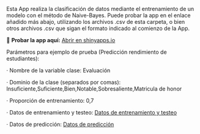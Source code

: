 Esta App realiza la clasificación de datos mediante el entrenamiento de un modelo con el método de Naive-Bayes. Puede probar la app en el enlace añadido más abajo, utilizando los archivos .csv de esta carpeta, o bien otros archivos .csv que sigan el formato indicado al comienzo de la App.

🔗 **Probar la app aquí:** [Abrir en shinyapps.io](https://javigfe.shinyapps.io/presentacion/)


Parámetros para ejemplo de prueba (Predicción rendimiento de estudiantes):

· Nombre de la variable clase: Evaluación

· Dominio de la clase (separados por comas): Insuficiente,Suficiente,Bien,Notable,Sobresaliente,Matricula de honor

· Proporción de entrenamiento: 0,7

· Datos de entrenamiento y testeo: [Datos de entrenamiento y testeo](Archivos_csv/data_entrenamiento)

· Datos de predicción: [Datos de predicción](Archivos_csv/data_prediccion)
